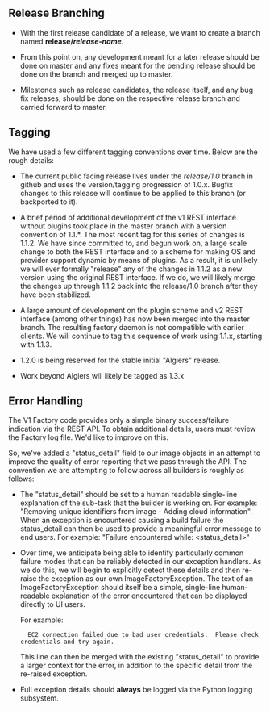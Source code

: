 Release Branching
-----------------

* With the first release candidate of a release, we want to create a branch named __release/*release-name*__. 

* From this point on, any development meant for a later release should be done on master and any fixes meant for the pending release should be done on the branch and merged up to master. 

* Milestones such as release candidates, the release itself, and any bug fix releases, should be done on the respective release branch and carried forward to master.

Tagging
-------

We have used a few different tagging conventions over time.  Below are the rough details:

* The current public facing release lives under the *release/1.0* branch in github and uses the version/tagging progression of 1.0.x.  Bugfix changes to this release will continue to be applied to this branch (or backported to it).

* A brief period of additional development of the v1 REST interface without plugins took place in the master branch with a version convention of 1.1.*.  The most recent tag for this series of changes is 1.1.2.  We have since committed to, and begun work on, a large scale change to both the REST interface and to a scheme for making OS and provider support dynamic by means of plugins.  As a result, it is unlikely we will ever formally "release" any of the changes in 1.1.2 as a new version using the original REST interface.  If we do, we will likely merge the changes up through 1.1.2 back into the release/1.0 branch after they have been stabilized.

* A large amount of development on the plugin scheme and v2 REST interface (among other things) has now been merged into the master branch.  The resulting factory daemon is not compatible with earlier clients.  We will continue to tag this sequence of work using 1.1.x, starting with 1.1.3.

* 1.2.0 is being reserved for the stable initial "Algiers" release.

* Work beyond Algiers will likely be tagged as 1.3.x

Error Handling
--------------

The V1 Factory code provides only a simple binary success/failure indication via the REST API.  To obtain additional details, users must review the Factory log file.  We'd like to improve on this.

So, we've added a "status_detail" field to our image objects in an attempt to improve the quality of error reporting that we pass through the API.  The convention we are attempting to follow across all builders is roughly as follows:

* The "status_detail" should be set to a human readable single-line explanation of the sub-task that the builder is working on.  For example: "Removing unique identifiers from image - Adding cloud information".  When an exception is encountered causing a build failure the status_detail can then be used to provide a meaningful error message to end users.  For example: "Failure encountered while: <status_detail>"

* Over time, we anticipate being able to identify particularly common failure modes that can be reliably detected in our exception handlers.  As we do this, we will begin to explicitly detect these details and then re-raise the exception as our own ImageFactoryException.  The text of an ImageFactoryException should itself be a simple, single-line human-readable explanation of the error encountered that can be displayed directly to UI users.  

    For example: 

        EC2 connection failed due to bad user credentials.  Please check credentials and try again.  

    This line can then be merged with the existing "status_detail" to provide a larger context for the error, in addition to the specific detail from the re-raised exception.  

* Full exception details should __always__ be logged via the Python logging subsystem. 
